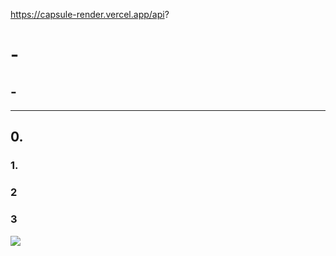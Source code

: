 https://capsule-render.vercel.app/api?
# **-**

## **-**

---
## **0.**

### **1.**

### **2**

### **3**

<img src="https://img.shields.io/badge/C_Sharp-3DDC84?style=flat-square&logo=C%20Sharp&logoColor=FFFFFF&color=239120"/>&nbsp;
